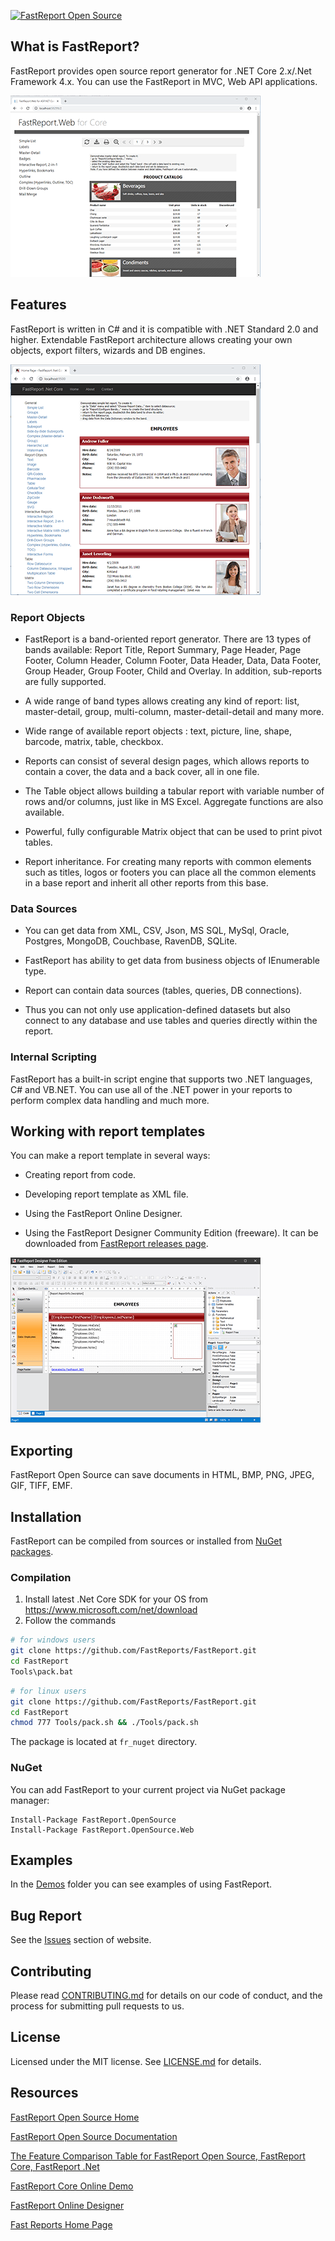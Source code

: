 [![FastReport Open Source](https://fastreports.github.io/FastReport.Documentation/images/fros-youtube-title.jpg)](https://youtu.be/Js78gl_xAOU)

## What is FastReport?

FastReport provides open source report generator for .NET Core 2.x/.Net Framework 4.x. You can use the FastReport in MVC, Web API applications.

[![Image of FastReport](https://raw.githubusercontent.com/FastReports/FastReport.Documentation/master/images/FastReport-screenshot2-small.png)](https://raw.githubusercontent.com/FastReports/FastReport.Documentation/master/images/FastReport-screenshot2.png)

## Features

FastReport is written in C# and it is compatible with .NET Standard 2.0 and higher. Extendable FastReport architecture allows creating your own objects, export filters, wizards and DB engines.

[![Image of FastReport](https://raw.githubusercontent.com/FastReports/FastReport.Documentation/master/images/FastReport-screenshot1-small.png)](https://raw.githubusercontent.com/FastReports/FastReport.Documentation/master/images/FastReport-screenshot1.png)

### Report Objects

- FastReport is a band-oriented report generator. There are 13 types of bands available: Report Title, Report Summary, Page Header, Page Footer, Column Header, Column Footer, Data Header, Data, Data Footer, Group Header, Group Footer, Child and Overlay. In addition, sub-reports are fully supported. 

- A wide range of band types allows creating any kind of report: list, master-detail, group, multi-column, master-detail-detail and many more.

- Wide range of available report objects : text, picture, line, shape, barcode, matrix, table, checkbox.

- Reports can consist of several design pages, which allows reports to contain a cover, the data and a back cover, all in one file.

- The Table object allows building a tabular report with variable number of rows and/or columns, just like in MS Excel. Aggregate functions are also available.

- Powerful, fully configurable Matrix object that can be used to print pivot tables.

- Report inheritance. For creating many reports with common elements such as titles, logos or footers you can place all the common elements in a base report and inherit all other reports from this base.

### Data Sources

- You can get data from XML, CSV, Json, MS SQL, MySql, Oracle, Postgres, MongoDB, Couchbase, RavenDB, SQLite.

- FastReport has ability to get data from business objects of IEnumerable type. 

- Report can contain data sources (tables, queries, DB connections). 

- Thus you can not only use application-defined datasets but also connect to any database and use tables and queries directly within the report.

### Internal Scripting

FastReport has a built-in script engine that supports two .NET languages, C# and VB.NET. You can use all of the .NET power in your reports to perform complex data handling and much more.

## Working with report templates

You can make a report template in several ways:

- Creating report from code.

- Developing report template as XML file.

- Using the FastReport Online Designer.

- Using the FastReport Designer Community Edition (freeware). It can be downloaded from [FastReport releases page](https://github.com/FastReports/FastReport/releases).

[![Image of FastReport](https://raw.githubusercontent.com/FastReports/FastReport.Documentation/master/images/FastReport-screenshot3-small.png)](https://raw.githubusercontent.com/FastReports/FastReport.Documentation/master/images/FastReport-screenshot3.png)

## Exporting

FastReport Open Source can save documents in HTML, BMP, PNG, JPEG, GIF, TIFF, EMF.

## Installation

FastReport can be compiled from sources or installed from [NuGet packages](https://www.nuget.org/profiles/FastReports).

### Compilation

1. Install latest .Net Core SDK for your OS from https://www.microsoft.com/net/download
2. Follow the commands

```sh
# for windows users
git clone https://github.com/FastReports/FastReport.git
cd FastReport
Tools\pack.bat
```

```sh
# for linux users
git clone https://github.com/FastReports/FastReport.git
cd FastReport
chmod 777 Tools/pack.sh && ./Tools/pack.sh
```

The package is located at `fr_nuget` directory.

### NuGet

You can add FastReport to your current project via NuGet package manager:
```
Install-Package FastReport.OpenSource
Install-Package FastReport.OpenSource.Web
```

## Examples

In the [Demos](https://github.com/FastReports/FastReport/tree/master/Demos) folder you can see examples of using FastReport.

## Bug Report

See the [Issues](https://github.com/FastReports/FastReport/issues) section of website.

## Contributing

Please read [CONTRIBUTING.md](CONTRIBUTING.md) for details on our code of conduct, and the process for submitting pull requests to us.

## License

Licensed under the MIT license. See [LICENSE.md](LICENSE.md) for details.

## Resources

[FastReport Open Source Home](https://github.com/FastReports/FastReport "Click for visiting the FastReport Open Source GitHub")

[FastReport Open Source Documentation](https://fastreports.github.io/FastReport.Documentation/)

[The Feature Comparison Table for FastReport Open Source, FastReport Core, FastReport .Net](https://fastreports.github.io/FastReport.Documentation/COMPARISON.html "FastReport Open Source vs FastReport Core vs FastReport .Net")

[FastReport Core Online Demo](https://www.fast-report.com:2018 "Click to view FastReport Online Demo")

[FastReport Online Designer](https://www.fast-report.com/en/product/fast-report-online-designer/ "Click to view FastReport Online Designer Home Page")

[Fast Reports Home Page](https://www.fast-report.com "Click for visiting the Fast Reports Home Page")

